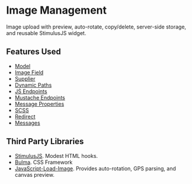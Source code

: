 # Image Management

Image upload with preview, auto-rotate, copy/delete,
server-side storage, and reusable StimulusJS widget.

## Features Used

- [Model](https://stacklane.com/docs/models/)
- [Image Field](https://stacklane.com/docs/models/images)
- [Supplier](https://stacklane.com/docs/scripting/suppliers)
- [Dynamic Paths](https://stacklane.com/docs/endpoints/dynamic)
- [JS Endpoints](https://stacklane.com/docs/endpoints/js)
- [Mustache Endpoints](https://stacklane.com/docs/endpoints/mustache)
- [Message Properties](https://stacklane.com/docs/settings/properties)
- [SCSS](https://stacklane.com/docs/endpoints/assets)
- [Redirect](https://stacklane.com/docs/scripting/helpers#redirect)
- [Messages](https://stacklane.com/docs/scripting/messages)

## Third Party Libraries

- [StimulusJS](https://stimulusjs.org). Modest HTML hooks.
- [Bulma](https://bulma.io). CSS Framework
- [JavaScript-Load-Image](https://github.com/blueimp/JavaScript-Load-Image). Provides auto-rotation, GPS parsing, and canvas preview.